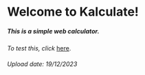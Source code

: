 <h1>Welcome to Kalculate!</h1>
<h5>This is a simple web calculator.</h5>
<em>To test this, click </em><a href="https://avazrakhimov.github.io/kalculate/">here</a>.
<h6> Upload date: 19/12/2023 </h6>
